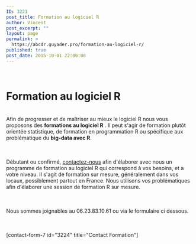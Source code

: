 ```yaml
---
ID: 3221
post_title: Formation au logiciel R
author: Vincent
post_excerpt: ""
layout: page
permalink: >
  https://abcdr.guyader.pro/formation-au-logiciel-r/
published: true
post_date: 2015-10-01 22:00:08
---
```

</br>
<h1>Formation au logiciel R</h1>
</br>
Afin de progresser et de maîtriser au mieux le logiciel R nous vous proposons des <strong>formations au logiciel R</strong> . Il peut s'agir de formation plutôt orientée statistique, de formation en programmation R ou spécifique aux problématique du <strong>big-data avec R</strong>.
</br></br>
&nbsp;

Débutant ou confirmé, <a href="https://abcdr.guyader.pro/contact/">contactez-nous</a> afin d'élaborer avec nous un programme de formation au logiciel R qui correspond à vos besoins, et a votre niveau. Il s'agit de formation sur mesure, généralement dans vos locaux, possiblement partout en France. Nous utilisons vos problématiques afin d'élaborer une session de formation R sur mesure.
</br></br>
&nbsp;

Nous sommes joignables au 06.23.83.10.61 ou via le formulaire ci dessous.
</br></br>
&nbsp;

[contact-form-7 id="3224" title="Contact Formation"]